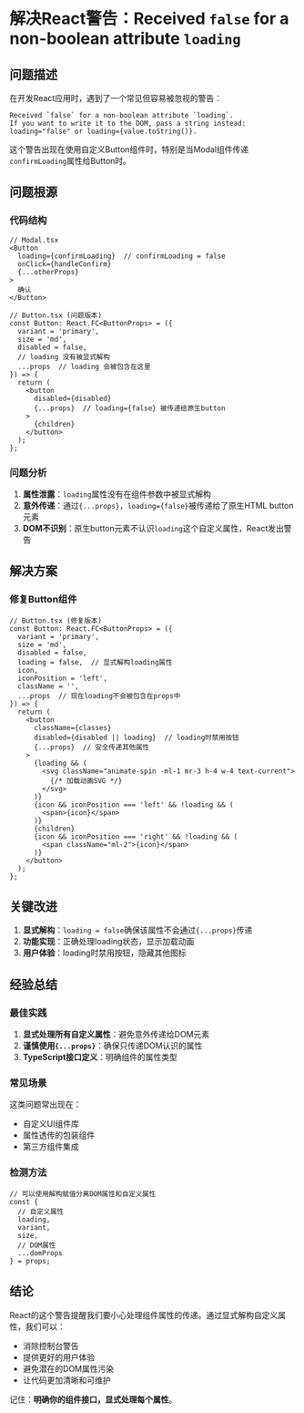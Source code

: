 # 解决React警告：Received `false` for a non-boolean attribute `loading`

## 问题描述

在开发React应用时，遇到了一个常见但容易被忽视的警告：

```
Received `false` for a non-boolean attribute `loading`.
If you want to write it to the DOM, pass a string instead: loading="false" or loading={value.toString()}.
```

这个警告出现在使用自定义Button组件时，特别是当Modal组件传递`confirmLoading`属性给Button时。

## 问题根源

### 代码结构
```tsx
// Modal.tsx
<Button
  loading={confirmLoading}  // confirmLoading = false
  onClick={handleConfirm}
  {...otherProps}
>
  确认
</Button>

// Button.tsx (问题版本)
const Button: React.FC<ButtonProps> = ({
  variant = 'primary',
  size = 'md',
  disabled = false,
  // loading 没有被显式解构
  ...props  // loading 会被包含在这里
}) => {
  return (
    <button
      disabled={disabled}
      {...props}  // loading={false} 被传递给原生button
    >
      {children}
    </button>
  );
};
```

### 问题分析

1. **属性泄露**：`loading`属性没有在组件参数中被显式解构
2. **意外传递**：通过`{...props}`，`loading={false}`被传递给了原生HTML button元素
3. **DOM不识别**：原生button元素不认识`loading`这个自定义属性，React发出警告

## 解决方案

### 修复Button组件

```tsx
// Button.tsx (修复版本)
const Button: React.FC<ButtonProps> = ({
  variant = 'primary',
  size = 'md',
  disabled = false,
  loading = false,  // 显式解构loading属性
  icon,
  iconPosition = 'left',
  className = '',
  ...props  // 现在loading不会被包含在props中
}) => {
  return (
    <button
      className={classes}
      disabled={disabled || loading}  // loading时禁用按钮
      {...props}  // 安全传递其他属性
    >
      {loading && (
        <svg className="animate-spin -ml-1 mr-3 h-4 w-4 text-current">
          {/* 加载动画SVG */}
        </svg>
      )}
      {icon && iconPosition === 'left' && !loading && (
        <span>{icon}</span>
      )}
      {children}
      {icon && iconPosition === 'right' && !loading && (
        <span className="ml-2">{icon}</span>
      )}
    </button>
  );
};
```

## 关键改进

1. **显式解构**：`loading = false`确保该属性不会通过`{...props}`传递
2. **功能实现**：正确处理loading状态，显示加载动画
3. **用户体验**：loading时禁用按钮，隐藏其他图标

## 经验总结

### 最佳实践

1. **显式处理所有自定义属性**：避免意外传递给DOM元素
2. **谨慎使用`{...props}`**：确保只传递DOM认识的属性
3. **TypeScript接口定义**：明确组件的属性类型

### 常见场景

这类问题常出现在：
- 自定义UI组件库
- 属性透传的包装组件
- 第三方组件集成

### 检测方法

```tsx
// 可以使用解构赋值分离DOM属性和自定义属性
const {
  // 自定义属性
  loading,
  variant,
  size,
  // DOM属性
  ...domProps
} = props;
```

## 结论

React的这个警告提醒我们要小心处理组件属性的传递。通过显式解构自定义属性，我们可以：

- 消除控制台警告
- 提供更好的用户体验
- 避免潜在的DOM属性污染
- 让代码更加清晰和可维护

记住：**明确你的组件接口，显式处理每个属性**。
